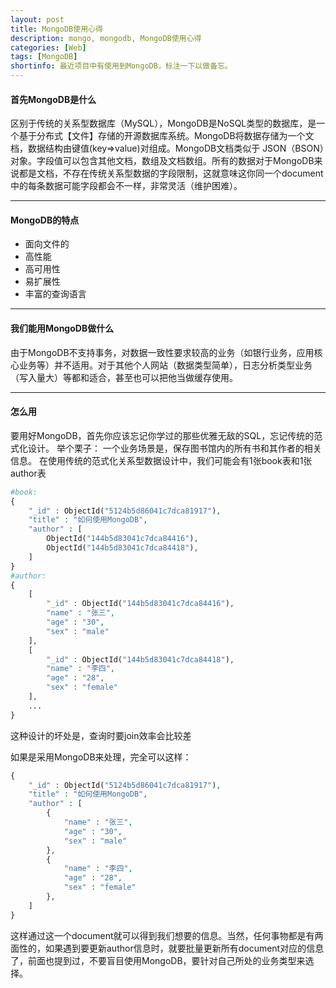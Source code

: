 ```yaml
---
layout: post
title: MongoDB使用心得
description: mongo, mongodb, MongoDB使用心得
categories: [Web]
tags: [MongoDB]
shortinfo: 最近项目中有使用到MongoDB，标注一下以做备忘。
---
```


#### **首先MongoDB是什么**

区别于传统的关系型数据库（MySQL），MongoDB是NoSQL类型的数据库，是一个基于分布式【文件】存储的开源数据库系统。MongoDB将数据存储为一个文档，数据结构由键值(key=>value)对组成。MongoDB文档类似于 JSON（BSON）对象。字段值可以包含其他文档，数组及文档数组。所有的数据对于MongoDB来说都是文档，不存在传统关系型数据的字段限制，这就意味这你同一个document中的每条数据可能字段都会不一样，非常灵活（维护困难）。

---

#### **MongoDB的特点**

- 面向文件的
- 高性能
- 高可用性
- 易扩展性
- 丰富的查询语言

---

#### **我们能用MongoDB做什么**

由于MongoDB不支持事务，对数据一致性要求较高的业务（如银行业务，应用核心业务等）并不适用。对于其他个人网站（数据类型简单），日志分析类型业务（写入量大）等都和适合，甚至也可以把他当做缓存使用。

---

#### **怎么用**

要用好MongoDB，首先你应该忘记你学过的那些优雅无敌的SQL，忘记传统的范式化设计。
举个栗子：
一个业务场景是，保存图书馆内的所有书和其作者的相关信息。
在使用传统的范式化关系型数据设计中，我们可能会有1张book表和1张author表

```php
#book:
{
    "_id" : ObjectId("5124b5d86041c7dca81917"),
    "title" : "如何使用MongoDB",
    "author" : [
        ObjectId("144b5d83041c7dca84416"),
        ObjectId("144b5d83041c7dca84418"),
    ]
}
#author:
{
    [
        "_id" : ObjectId("144b5d83041c7dca84416"),
        "name" : "张三",
        "age" : "30",
        "sex" : "male"
    ],
    [
        "_id" : ObjectId("144b5d83041c7dca84418"),
        "name" : "李四",
        "age" : "28",
        "sex" : "female"
    ],
    ...
}
```
这种设计的坏处是，查询时要join效率会比较差

如果是采用MongoDB来处理，完全可以这样：

```php
{
    "_id" : ObjectId("5124b5d86041c7dca81917"),
    "title" : "如何使用MongoDB",
    "author" : [
        {
            "name" : "张三",
            "age" : "30",
            "sex" : "male"
        },
        {
            "name" : "李四",
            "age" : "28",
            "sex" : "female"
        },
    ]
}
```
这样通过这一个document就可以得到我们想要的信息。当然，任何事物都是有两面性的，如果遇到要更新author信息时，就要批量更新所有document对应的信息了，前面也提到过，不要盲目使用MongoDB，要针对自己所处的业务类型来选择。